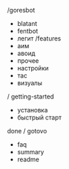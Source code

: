 
/goresbot
* blatant
* fentbot
* легит
/features
* аим
* авоид
* прочее
* настройки
* тас
* визуалы 

/ getting-started
* установка
* быстрый старт



done / gotovo

* faq
* summary
* readme
